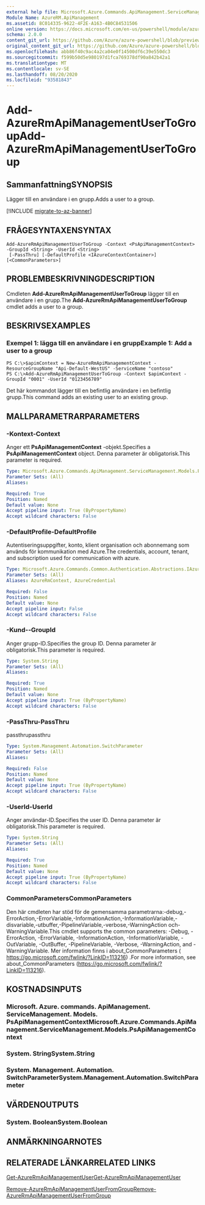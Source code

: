 ```yaml
---
external help file: Microsoft.Azure.Commands.ApiManagement.ServiceManagement.dll-Help.xml
Module Name: AzureRM.ApiManagement
ms.assetid: 8C014335-9622-4F2E-A163-4B0C84531506
online version: https://docs.microsoft.com/en-us/powershell/module/azurerm.apimanagement/add-azurermapimanagementusertogroup
schema: 2.0.0
content_git_url: https://github.com/Azure/azure-powershell/blob/preview/src/ResourceManager/ApiManagement/Commands.ApiManagement/help/Add-AzureRmApiManagementUserToGroup.md
original_content_git_url: https://github.com/Azure/azure-powershell/blob/preview/src/ResourceManager/ApiManagement/Commands.ApiManagement/help/Add-AzureRmApiManagementUserToGroup.md
ms.openlocfilehash: abb86f40c9ac4a2ca04e0f14500df6c39e550dc3
ms.sourcegitcommit: f599b50d5e980197d1fca769378df90a842b42a1
ms.translationtype: MT
ms.contentlocale: sv-SE
ms.lasthandoff: 08/20/2020
ms.locfileid: "93581843"
---
```

# <span data-ttu-id="0a02e-101">Add-AzureRmApiManagementUserToGroup</span><span class="sxs-lookup"><span data-stu-id="0a02e-101">Add-AzureRmApiManagementUserToGroup</span></span>

## <span data-ttu-id="0a02e-102">Sammanfattning</span><span class="sxs-lookup"><span data-stu-id="0a02e-102">SYNOPSIS</span></span>
<span data-ttu-id="0a02e-103">Lägger till en användare i en grupp.</span><span class="sxs-lookup"><span data-stu-id="0a02e-103">Adds a user to a group.</span></span>

[!INCLUDE [migrate-to-az-banner](../../includes/migrate-to-az-banner.md)]

## <span data-ttu-id="0a02e-104">FRÅGESYNTAXEN</span><span class="sxs-lookup"><span data-stu-id="0a02e-104">SYNTAX</span></span>

```
Add-AzureRmApiManagementUserToGroup -Context <PsApiManagementContext> -GroupId <String> -UserId <String>
 [-PassThru] [-DefaultProfile <IAzureContextContainer>] [<CommonParameters>]
```

## <span data-ttu-id="0a02e-105">PROBLEMBESKRIVNING</span><span class="sxs-lookup"><span data-stu-id="0a02e-105">DESCRIPTION</span></span>
<span data-ttu-id="0a02e-106">Cmdleten **Add-AzureRmApiManagementUserToGroup** lägger till en användare i en grupp.</span><span class="sxs-lookup"><span data-stu-id="0a02e-106">The **Add-AzureRmApiManagementUserToGroup** cmdlet adds a user to a group.</span></span>

## <span data-ttu-id="0a02e-107">BESKRIVS</span><span class="sxs-lookup"><span data-stu-id="0a02e-107">EXAMPLES</span></span>

### <span data-ttu-id="0a02e-108">Exempel 1: lägga till en användare i en grupp</span><span class="sxs-lookup"><span data-stu-id="0a02e-108">Example 1: Add a user to a group</span></span>
```
PS C:\>$apimContext = New-AzureRmApiManagementContext -ResourceGroupName "Api-Default-WestUS" -ServiceName "contoso"
PS C:\>Add-AzureRmApiManagementUserToGroup -Context $apimContext -GroupId "0001" -UserId "0123456789"
```

<span data-ttu-id="0a02e-109">Det här kommandot lägger till en befintlig användare i en befintlig grupp.</span><span class="sxs-lookup"><span data-stu-id="0a02e-109">This command adds an existing user to an existing group.</span></span>

## <span data-ttu-id="0a02e-110">MALLPARAMETRAR</span><span class="sxs-lookup"><span data-stu-id="0a02e-110">PARAMETERS</span></span>

### <span data-ttu-id="0a02e-111">-Kontext</span><span class="sxs-lookup"><span data-stu-id="0a02e-111">-Context</span></span>
<span data-ttu-id="0a02e-112">Anger ett **PsApiManagementContext** -objekt.</span><span class="sxs-lookup"><span data-stu-id="0a02e-112">Specifies a **PsApiManagementContext** object.</span></span>
<span data-ttu-id="0a02e-113">Denna parameter är obligatorisk.</span><span class="sxs-lookup"><span data-stu-id="0a02e-113">This parameter is required.</span></span>

```yaml
Type: Microsoft.Azure.Commands.ApiManagement.ServiceManagement.Models.PsApiManagementContext
Parameter Sets: (All)
Aliases:

Required: True
Position: Named
Default value: None
Accept pipeline input: True (ByPropertyName)
Accept wildcard characters: False
```

### <span data-ttu-id="0a02e-114">-DefaultProfile</span><span class="sxs-lookup"><span data-stu-id="0a02e-114">-DefaultProfile</span></span>
<span data-ttu-id="0a02e-115">Autentiseringsuppgifter, konto, klient organisation och abonnemang som används för kommunikation med Azure.</span><span class="sxs-lookup"><span data-stu-id="0a02e-115">The credentials, account, tenant, and subscription used for communication with azure.</span></span>

```yaml
Type: Microsoft.Azure.Commands.Common.Authentication.Abstractions.IAzureContextContainer
Parameter Sets: (All)
Aliases: AzureRmContext, AzureCredential

Required: False
Position: Named
Default value: None
Accept pipeline input: False
Accept wildcard characters: False
```

### <span data-ttu-id="0a02e-116">-Kund-</span><span class="sxs-lookup"><span data-stu-id="0a02e-116">-GroupId</span></span>
<span data-ttu-id="0a02e-117">Anger grupp-ID.</span><span class="sxs-lookup"><span data-stu-id="0a02e-117">Specifies the group ID.</span></span>
<span data-ttu-id="0a02e-118">Denna parameter är obligatorisk.</span><span class="sxs-lookup"><span data-stu-id="0a02e-118">This parameter is required.</span></span>

```yaml
Type: System.String
Parameter Sets: (All)
Aliases:

Required: True
Position: Named
Default value: None
Accept pipeline input: True (ByPropertyName)
Accept wildcard characters: False
```

### <span data-ttu-id="0a02e-119">-PassThru</span><span class="sxs-lookup"><span data-stu-id="0a02e-119">-PassThru</span></span>
<span data-ttu-id="0a02e-120">passthru</span><span class="sxs-lookup"><span data-stu-id="0a02e-120">passthru</span></span>

```yaml
Type: System.Management.Automation.SwitchParameter
Parameter Sets: (All)
Aliases:

Required: False
Position: Named
Default value: None
Accept pipeline input: True (ByPropertyName)
Accept wildcard characters: False
```

### <span data-ttu-id="0a02e-121">-UserId</span><span class="sxs-lookup"><span data-stu-id="0a02e-121">-UserId</span></span>
<span data-ttu-id="0a02e-122">Anger användar-ID.</span><span class="sxs-lookup"><span data-stu-id="0a02e-122">Specifies the user ID.</span></span>
<span data-ttu-id="0a02e-123">Denna parameter är obligatorisk.</span><span class="sxs-lookup"><span data-stu-id="0a02e-123">This parameter is required.</span></span>

```yaml
Type: System.String
Parameter Sets: (All)
Aliases:

Required: True
Position: Named
Default value: None
Accept pipeline input: True (ByPropertyName)
Accept wildcard characters: False
```

### <span data-ttu-id="0a02e-124">CommonParameters</span><span class="sxs-lookup"><span data-stu-id="0a02e-124">CommonParameters</span></span>
<span data-ttu-id="0a02e-125">Den här cmdleten har stöd för de gemensamma parametrarna:-debug,-ErrorAction,-ErrorVariable,-InformationAction,-InformationVariable,-disvariable,-utbuffer,-PipelineVariable,-verbose,-WarningAction och-WarningVariable.</span><span class="sxs-lookup"><span data-stu-id="0a02e-125">This cmdlet supports the common parameters: -Debug, -ErrorAction, -ErrorVariable, -InformationAction, -InformationVariable, -OutVariable, -OutBuffer, -PipelineVariable, -Verbose, -WarningAction, and -WarningVariable.</span></span> <span data-ttu-id="0a02e-126">Mer information finns i about_CommonParameters ( https://go.microsoft.com/fwlink/?LinkID=113216) .</span><span class="sxs-lookup"><span data-stu-id="0a02e-126">For more information, see about_CommonParameters (https://go.microsoft.com/fwlink/?LinkID=113216).</span></span>

## <span data-ttu-id="0a02e-127">KOSTNADS</span><span class="sxs-lookup"><span data-stu-id="0a02e-127">INPUTS</span></span>

### <span data-ttu-id="0a02e-128">Microsoft. Azure. commands. ApiManagement. ServiceManagement. Models. PsApiManagementContext</span><span class="sxs-lookup"><span data-stu-id="0a02e-128">Microsoft.Azure.Commands.ApiManagement.ServiceManagement.Models.PsApiManagementContext</span></span>

### <span data-ttu-id="0a02e-129">System. String</span><span class="sxs-lookup"><span data-stu-id="0a02e-129">System.String</span></span>

### <span data-ttu-id="0a02e-130">System. Management. Automation. SwitchParameter</span><span class="sxs-lookup"><span data-stu-id="0a02e-130">System.Management.Automation.SwitchParameter</span></span>

## <span data-ttu-id="0a02e-131">VÄRDEN</span><span class="sxs-lookup"><span data-stu-id="0a02e-131">OUTPUTS</span></span>

### <span data-ttu-id="0a02e-132">System. Boolean</span><span class="sxs-lookup"><span data-stu-id="0a02e-132">System.Boolean</span></span>

## <span data-ttu-id="0a02e-133">ANMÄRKNINGAR</span><span class="sxs-lookup"><span data-stu-id="0a02e-133">NOTES</span></span>

## <span data-ttu-id="0a02e-134">RELATERADE LÄNKAR</span><span class="sxs-lookup"><span data-stu-id="0a02e-134">RELATED LINKS</span></span>

[<span data-ttu-id="0a02e-135">Get-AzureRmApiManagementUser</span><span class="sxs-lookup"><span data-stu-id="0a02e-135">Get-AzureRmApiManagementUser</span></span>](./Get-AzureRmApiManagementUser.md)

[<span data-ttu-id="0a02e-136">Remove-AzureRmApiManagementUserFromGroup</span><span class="sxs-lookup"><span data-stu-id="0a02e-136">Remove-AzureRmApiManagementUserFromGroup</span></span>](./Remove-AzureRmApiManagementUserFromGroup.md)


